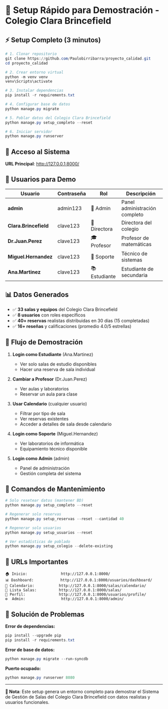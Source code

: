 # 🎯 Setup Rápido para Demostración - Colegio Clara Brincefield

## ⚡ Setup Completo (3 minutos)

```powershell
# 1. Clonar repositorio
git clone https://github.com/Paulobirribarra/proyecto_calidad.git
cd proyecto_calidad

# 2. Crear entorno virtual
python -m venv venv
venv\Scripts\activate

# 3. Instalar dependencias
pip install -r requirements.txt

# 4. Configurar base de datos
python manage.py migrate

# 5. Poblar datos del Colegio Clara Brincefield
python manage.py setup_completo --reset

# 6. Iniciar servidor
python manage.py runserver
```

## 🚀 Acceso al Sistema

**URL Principal**: http://127.0.0.1:8000/

## 👥 Usuarios para Demo

| Usuario | Contraseña | Rol | Descripción |
|---------|------------|-----|-------------|
| **admin** | admin123 | 👑 Admin | Panel administración completo |
| **Clara.Brincefield** | clave123 | 👑 Directora | Directora del colegio |
| **Dr.Juan.Perez** | clave123 | 🎓 Profesor | Profesor de matemáticas |
| **Miguel.Hernandez** | clave123 | 🔧 Soporte | Técnico de sistemas |
| **Ana.Martinez** | clave123 | 📚 Estudiante | Estudiante de secundaria |

## 📊 Datos Generados

- ✅ **33 salas y equipos** del Colegio Clara Brincefield
- ✅ **8 usuarios** con roles específicos
- ✅ **40+ reservas** realistas distribuidas en 30 días (15 completadas)
- ✅ **16+ reseñas** y calificaciones (promedio 4.0/5 estrellas)

## 🎯 Flujo de Demostración

1. **Login como Estudiante** (Ana.Martinez)
   - Ver solo salas de estudio disponibles
   - Hacer una reserva de sala individual

2. **Cambiar a Profesor** (Dr.Juan.Perez)
   - Ver aulas y laboratorios
   - Reservar un aula para clase

3. **Usar Calendario** (cualquier usuario)
   - Filtrar por tipo de sala
   - Ver reservas existentes
   - Acceder a detalles de sala desde calendario

4. **Login como Soporte** (Miguel.Hernandez)
   - Ver laboratorios de informática
   - Equipamiento técnico disponible

5. **Login como Admin** (admin)
   - Panel de administración
   - Gestión completa del sistema

## 🔄 Comandos de Mantenimiento

```powershell
# Solo resetear datos (mantener BD)
python manage.py setup_completo --reset

# Regenerar solo reservas
python manage.py setup_reservas --reset --cantidad 40

# Regenerar solo usuarios
python manage.py setup_usuarios --reset

# Ver estadísticas de poblado
python manage.py setup_colegio --delete-existing
```

## 📅 URLs Importantes

```
🏠 Inicio:               http://127.0.0.1:8000/
📊 Dashboard:            http://127.0.0.1:8000/usuarios/dashboard/
📅 Calendario:           http://127.0.0.1:8000/salas/calendario/
🏢 Lista Salas:          http://127.0.0.1:8000/salas/
👤 Perfil:               http://127.0.0.1:8000/usuarios/profile/
⚙️  Admin:                http://127.0.0.1:8000/admin/
```

## 🚨 Solución de Problemas

**Error de dependencias:**
```powershell
pip install --upgrade pip
pip install -r requirements.txt
```

**Error de base de datos:**
```powershell
python manage.py migrate --run-syncdb
```

**Puerto ocupado:**
```powershell
python manage.py runserver 8080
```

---
**📝 Nota**: Este setup genera un entorno completo para demostrar el Sistema de Gestión de Salas del Colegio Clara Brincefield con datos realistas y usuarios funcionales.
